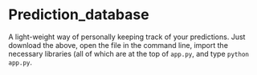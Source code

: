 # Prediction_database
A light-weight way of personally keeping track of your predictions. Just download the above, open the file in the command line, import the necessary libraries (all of which are at the top of `app.py`, and type `python app.py`.
